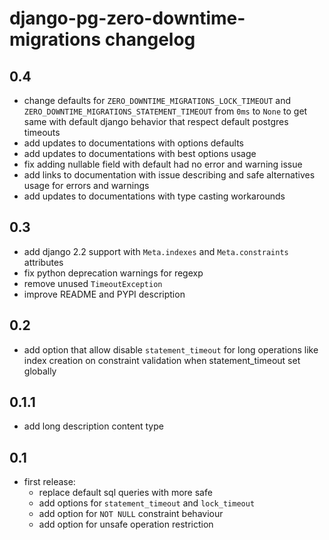 # django-pg-zero-downtime-migrations changelog

## 0.4
  - change defaults for `ZERO_DOWNTIME_MIGRATIONS_LOCK_TIMEOUT` and `ZERO_DOWNTIME_MIGRATIONS_STATEMENT_TIMEOUT` from `0ms` to `None` to get same with default django behavior that respect default postgres timeouts
  - add updates to documentations with options defaults
  - add updates to documentations with best options usage
  - fix adding nullable field with default had no error and warning issue
  - add links to documentation with issue describing and safe alternatives usage for errors and warnings
  - add updates to documentations with type casting workarounds
  
## 0.3
  - add django 2.2 support with `Meta.indexes` and `Meta.constraints` attributes
  - fix python deprecation warnings for regexp
  - remove unused `TimeoutException`
  - improve README and PYPI description

## 0.2
  - add option that allow disable `statement_timeout` for long operations like index creation on constraint validation when statement_timeout set globally

## 0.1.1
  - add long description content type

## 0.1
  - first release:
    - replace default sql queries with more safe
    - add options for `statement_timeout` and `lock_timeout`
    - add option for `NOT NULL` constraint behaviour
    - add option for unsafe operation restriction
